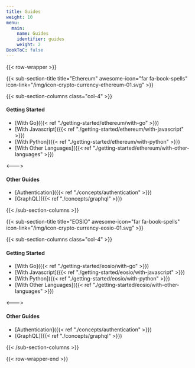 ```yaml
---
title: Guides
weight: 10
menu:
  main:
    name: Guides
    identifier: guides
    weight: 2
BookToC: false
---
```


{{< row-wrapper >}}

{{< sub-section-title title="Ethereum" awesome-icon="far fa-book-spells" icon-link="/img/icon-crypto-currency-ethereum-01.svg" >}}

{{< sub-section-columns  class="col-4" >}}

#### Getting Started

* [With Go]({{< ref "./getting-started/ethereum/with-go" >}})
* [With Javascript]({{< ref "./getting-started/ethereum/with-javascript" >}})
* [With Python]({{< ref "./getting-started/ethereum/with-python" >}})
* [With Other Languages]({{< ref "./getting-started/ethereum/with-other-languages" >}})

<--->

#### Other Guides

* [Authentication]({{< ref "./concepts/authentication" >}})
* [GraphQL]({{< ref "./concepts/graphql" >}})

{{< /sub-section-columns >}}


{{< sub-section-title title="EOSIO" awesome-icon="far fa-book-spells" icon-link="/img/icon-crypto-currency-eosio-01.svg" >}}

{{< sub-section-columns class="col-4" >}}

#### Getting Started

* [With Go]({{< ref "./getting-started/eosio/with-go" >}})
* [With Javascript]({{< ref "./getting-started/eosio/with-javascript" >}})
* [With Python]({{< ref "./getting-started/eosio/with-python" >}})
* [With Other Languages]({{< ref "./getting-started/eosio/with-other-languages" >}})

<--->

#### Other Guides

* [Authentication]({{< ref "./concepts/authentication" >}})
* [GraphQL]({{< ref "./concepts/graphql" >}})

{{< /sub-section-columns >}}

{{< row-wrapper-end >}}  